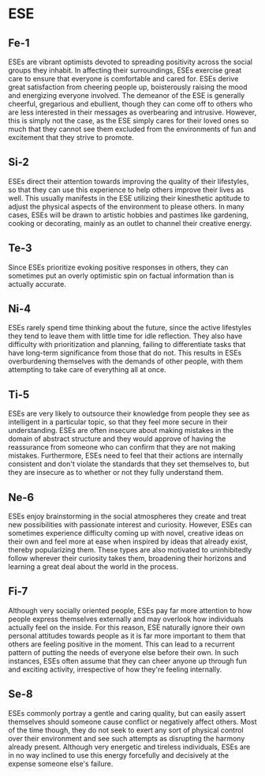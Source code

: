 # ESE

## Fe-1

ESEs are vibrant optimists devoted to spreading positivity across the social groups they inhabit. In affecting their surroundings, ESEs exercise great care to ensure that everyone is comfortable and cared for. ESEs derive great satisfaction from cheering people up, boisterously raising the mood and energizing everyone involved. The demeanor of the ESE is generally cheerful, gregarious and ebullient, though they can come off to others who are less interested in their messages as overbearing and intrusive. However, this is simply not the case, as the ESE simply cares for their loved ones so much that they cannot see them excluded from the environments of fun and excitement that they strive to promote.

## Si-2

ESEs direct their attention towards improving the quality of their lifestyles, so that they can use this experience to help others improve their lives as well. This usually manifests in the ESE utilizing their kinesthetic aptitude to adjust the physical aspects of the environment to please others. In many cases, ESEs will be drawn to artistic hobbies and pastimes like gardening, cooking or decorating, mainly as an outlet to channel their creative energy.

## Te-3

Since ESEs prioritize evoking positive responses in others, they can sometimes put an overly optimistic spin on factual information than is actually accurate. 

## Ni-4

ESEs rarely spend time thinking about the future, since the active lifestyles they tend to leave them with little time for idle reflection. They also have difficulty with prioritization and planning, failing to differentiate tasks that have long-term significance from those that do not. This results in ESEs overburdening themselves with the demands of other people, with them attempting to take care of everything all at once. 

## Ti-5

ESEs are very likely to outsource their knowledge from people they see as intelligent in a particular topic, so that they feel more secure in their understanding. ESEs are often insecure about making mistakes in the domain of abstract structure and they would approve of having the reassurance from someone who can confirm that they are not making mistakes. Furthermore, ESEs need to feel that their actions are internally consistent and don't violate the standards that they set themselves to, but they are insecure as to whether or not they fully understand them.

## Ne-6

ESEs enjoy brainstorming in the social atmospheres they create and treat new possibilities with passionate interest and curiosity. However, ESEs can sometimes experience difficulty coming up with novel, creative ideas on their own and feel more at ease when inspired by ideas that already exist, thereby popularizing them. These types are also motivated to uninhibitedly follow wherever their curiosity takes them, broadening their horizons and learning a great deal about the world in the process. 

## Fi-7

Although very socially oriented people, ESEs pay far more attention to how people express themselves externally and may overlook how individuals actually feel on the inside. For this reason, ESE naturally ignore their own personal attitudes towards people as it is far more important to them that others are feeling positive in the moment. This can lead to a recurrent pattern of putting the needs of everyone else before their own. In such instances, ESEs often assume that they can cheer anyone up through fun and exciting activity, irrespective of how they're feeling internally.

## Se-8

ESEs commonly portray a gentle and caring quality, but can easily assert themselves should someone cause conflict or negatively affect others. Most of the time though, they do not seek to exert any sort of physical control over their environment and see such attempts as disrupting the harmony already present. Although very energetic and tireless individuals, ESEs are in no way inclined to use this energy forcefully and decisively at the expense someone else's failure.

